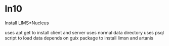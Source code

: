 # ln10
Install LIMS*Nucleus


   uses apt get to install client and server
   uses normal data directory
   uses psql script to load data
   depends on guix package to install limsn and artanis
   
